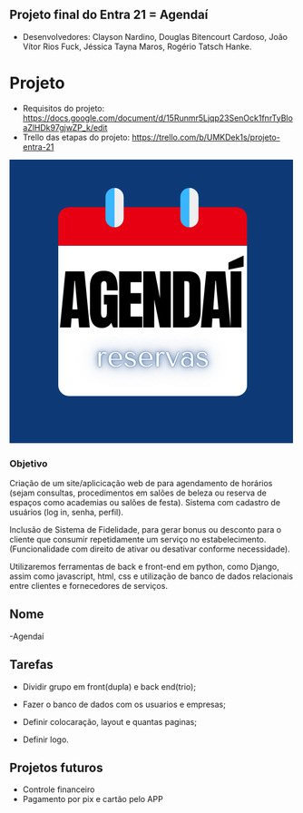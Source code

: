 ## Projeto final do Entra 21 = Agendaí

- Desenvolvedores: Clayson Nardino, Douglas Bitencourt Cardoso, João Vítor Rios Fuck, Jéssica Tayna Maros, Rogério Tatsch Hanke.

# Projeto

- Requisitos do projeto: https://docs.google.com/document/d/15Runmr5Ljqp23SenOck1fnrTyBloaZlHDk97gjwZP_k/edit
- Trello das etapas do projeto: https://trello.com/b/UMKDek1s/projeto-entra-21
  
![LogoAgendaí](./LogoAgendai.png "Logo Agendaí")

### Objetivo

Criação de um site/aplicicação web de para agendamento de horários (sejam consultas, procedimentos em salões de beleza ou reserva de espaços como academias ou salões de festa). 
Sistema com cadastro de usuários (log in, senha, perfil).

Inclusão de Sistema de Fidelidade, para gerar bonus ou desconto para o cliente que consumir repetidamente um serviço no estabelecimento. (Funcionalidade com direito de ativar ou desativar conforme necessidade).

Utilizaremos ferramentas de back e front-end em python, como Django, assim como javascript, html, css e utilização de banco de dados relacionais entre clientes e fornecedores de serviços.


## Nome

-Agendaí


## Tarefas

- Dividir grupo em front(dupla) e back end(trio);

- Fazer o banco de dados com os usuarios e empresas;

- Definir colocaração, layout e quantas paginas;

- Definir logo.


## Projetos futuros

- Controle financeiro
- Pagamento por pix e cartão pelo APP


